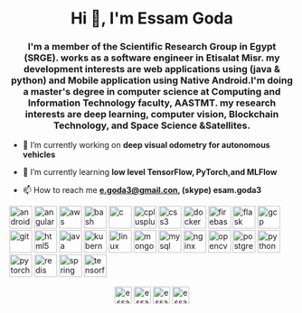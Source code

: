 <h1 align="center">Hi 👋, I'm Essam Goda</h1>
<h3 align="center">I'm a member of the Scientific Research Group in Egypt (SRGE). works as a software engineer in Etisalat Misr. my development interests are web applications using (java & python) and Mobile application using Native Android.I'm doing a master's degree in computer science at Computing and Information Technology faculty, AASTMT. my research interests are deep learning, computer vision, Blockchain Technology, and Space Science &Satellites.</h3>

- 🔭 I’m currently working on **deep visual odometry for autonomous vehicles**

- 🌱 I’m currently learning **low level TensorFlow, PyTorch,and MLFlow**

- 📫 How to reach me **e.goda3@gmail.con, (skype) esam.goda3**

<p align="left"><img src="https://devicons.github.io/devicon/devicon.git/icons/android/android-original-wordmark.svg" alt="android" width="40" height="40"/> <img src="https://devicons.github.io/devicon/devicon.git/icons/angularjs/angularjs-original.svg" alt="angularjs" width="40" height="40"/> <img src="https://devicons.github.io/devicon/devicon.git/icons/amazonwebservices/amazonwebservices-original-wordmark.svg" alt="aws" width="40" height="40"/> <img src="https://www.vectorlogo.zone/logos/gnu_bash/gnu_bash-icon.svg" alt="bash" width="40" height="40"/> <img src="https://devicons.github.io/devicon/devicon.git/icons/c/c-original.svg" alt="c" width="40" height="40"/> <img src="https://devicons.github.io/devicon/devicon.git/icons/cplusplus/cplusplus-original.svg" alt="cplusplus" width="40" height="40"/> <img src="https://devicons.github.io/devicon/devicon.git/icons/css3/css3-original-wordmark.svg" alt="css3" width="40" height="40"/> <img src="https://devicons.github.io/devicon/devicon.git/icons/docker/docker-original-wordmark.svg" alt="docker" width="40" height="40"/> <img src="https://www.vectorlogo.zone/logos/firebase/firebase-icon.svg" alt="firebase" width="40" height="40"/> <img src="https://www.vectorlogo.zone/logos/pocoo_flask/pocoo_flask-icon.svg" alt="flask" width="40" height="40"/> <img src="https://www.vectorlogo.zone/logos/google_cloud/google_cloud-icon.svg" alt="gcp" width="40" height="40"/> <img src="https://www.vectorlogo.zone/logos/git-scm/git-scm-icon.svg" alt="git" width="40" height="40"/> <img src="https://devicons.github.io/devicon/devicon.git/icons/html5/html5-original-wordmark.svg" alt="html5" width="40" height="40"/> <img src="https://devicons.github.io/devicon/devicon.git/icons/java/java-original-wordmark.svg" alt="java" width="40" height="40"/> <img src="https://www.vectorlogo.zone/logos/kubernetes/kubernetes-icon.svg" alt="kubernetes" width="40" height="40"/> <img src="https://devicons.github.io/devicon/devicon.git/icons/linux/linux-original.svg" alt="linux" width="40" height="40"/> <img src="https://devicons.github.io/devicon/devicon.git/icons/mongodb/mongodb-original-wordmark.svg" alt="mongodb" width="40" height="40"/> <img src="https://devicons.github.io/devicon/devicon.git/icons/mysql/mysql-original-wordmark.svg" alt="mysql" width="40" height="40"/> <img src="https://devicons.github.io/devicon/devicon.git/icons/nginx/nginx-original.svg" alt="nginx" width="40" height="40"/> <img src="https://www.vectorlogo.zone/logos/opencv/opencv-icon.svg" alt="opencv" width="40" height="40"/> <img src="https://devicons.github.io/devicon/devicon.git/icons/postgresql/postgresql-original-wordmark.svg" alt="postgresql" width="40" height="40"/> <img src="https://devicons.github.io/devicon/devicon.git/icons/python/python-original.svg" alt="python" width="40" height="40"/> <img src="https://www.vectorlogo.zone/logos/pytorch/pytorch-icon.svg" alt="pytorch" width="40" height="40"/> <img src="https://devicons.github.io/devicon/devicon.git/icons/redis/redis-original-wordmark.svg" alt="redis" width="40" height="40"/> <img src="https://www.vectorlogo.zone/logos/springio/springio-icon.svg" alt="spring" width="40" height="40"/> <img src="https://www.vectorlogo.zone/logos/tensorflow/tensorflow-icon.svg" alt="tensorflow" width="40" height="40"/></p><p align="center">
<a href="https://twitter.com/essamgoda03" target="blank"><img align="center" src="https://cdn.jsdelivr.net/npm/simple-icons@3.0.1/icons/twitter.svg" alt="essamgoda03" height="30" width="30" /></a>
<a href="https://linkedin.com/in/essamgoda" target="blank"><img align="center" src="https://cdn.jsdelivr.net/npm/simple-icons@3.0.1/icons/linkedin.svg" alt="essamgoda" height="30" width="30" /></a>
<a href="https://stackoverflow.com/users/essam-goda" target="blank"><img align="center" src="https://cdn.jsdelivr.net/npm/simple-icons@3.0.1/icons/stackoverflow.svg" alt="essam-goda" height="30" width="30" /></a>
<a href="https://kaggle.com/essamgoda" target="blank"><img align="center" src="https://cdn.jsdelivr.net/npm/simple-icons@3.0.1/icons/kaggle.svg" alt="essamgoda" height="30" width="30" /></a>
</p>
